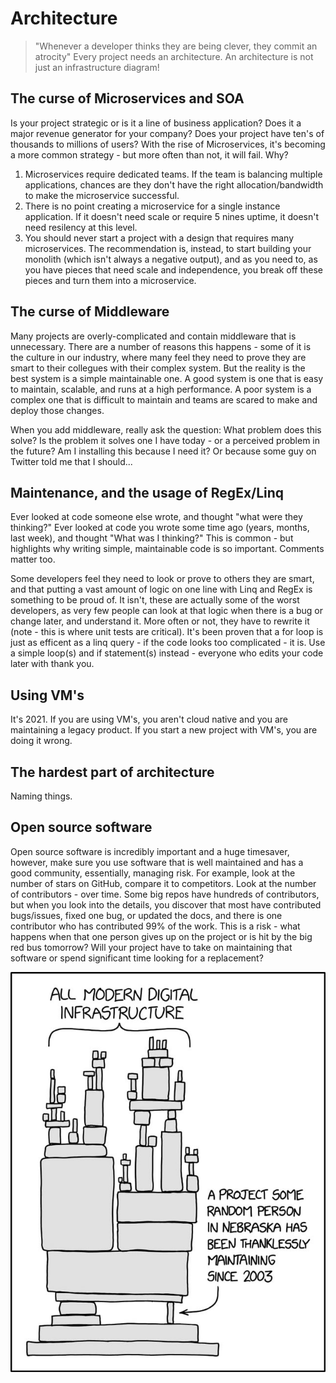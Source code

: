 # Architecture

> "Whenever a developer thinks they are being clever, they commit an atrocity"
Every project needs an architecture. An architecture is not just an infrastructure diagram!

## The curse of Microservices and SOA
Is your project strategic or is it a line of business application? Does it a major revenue generator for your company? Does your project have ten's of thousands to millions of users? With the rise of Microservices, it's becoming a more common strategy - but more often than not, it will fail. Why?
1. Microservices require dedicated teams. If the team is balancing multiple applications, chances are they don't have the right allocation/bandwidth to make the microservice successful.
2. There is no point creating a microservice for a single instance application. If it doesn't need scale or require 5 nines uptime, it doesn't need resilency at this level. 
3. You should never start a project with a design that requires many microservices. The recommendation is, instead, to start building your monolith (which isn't always a negative output), and as you need to, as you have pieces that need scale and independence, you break off these pieces and turn them into a microservice.

## The curse of Middleware
Many projects are overly-complicated and contain middleware that is unnecessary. There are a number of reasons this happens - some of it is the culture in our industry, where many feel they need to prove they are smart to their collegues with their complex system. But the reality is the best system is a simple maintainable one. A good system is one that is easy to maintain, scalable, and runs at a high performance. A poor system is a complex one that is difficult to maintain and teams are scared to make and deploy those changes.

When you add middleware, really ask the question: What problem does this solve? Is the problem it solves one I have today - or a perceived problem in the future? Am I installing this because I need it? Or because some guy on Twitter told me that I should...

## Maintenance, and the usage of RegEx/Linq
Ever looked at code someone else wrote, and thought "what were they thinking?" Ever looked at code you wrote some time ago (years, months, last week), and thought "What was I thinking?" This is common - but highlights why writing simple, maintainable code is so important. Comments matter too.

Some developers feel they need to look or prove to others they are smart, and that putting a vast amount of logic on one line with Linq and RegEx is something to be proud of. It isn't, these are actually some of the worst developers, as very few people can look at that logic when there is a bug or change later, and understand it. More often or not, they have to rewrite it (note - this is where unit tests are critical). It's been proven that a for loop is just as efficent as a linq query - if the code looks too complicated - it is. Use a simple loop(s) and if statement(s) instead - everyone who edits your code later with thank you.

## Using VM's
It's 2021. If you are using VM's, you aren't cloud native and you are maintaining a legacy product. If you start a new project with VM's, you are doing it wrong. 

## The hardest part of architecture
Naming things. 

## Open source software

Open source software is incredibly important and a huge timesaver, however, make sure you use software that is well maintained and has a good community, essentially, managing risk. For example, look at the number of stars on GitHub, compare it to competitors. Look at the number of contributors - over time. Some big repos have hundreds of contributors, but when you look into the details, you discover that most have contributed bugs/issues, fixed one bug, or updated the docs, and there is one contributor who has contributed 99% of the work. This is a risk - what happens when that one person gives up on the project or is hit by the big red bus tomorrow? Will your project have to take on maintaining that software or spend significant time looking for a replacement?

![Blockchain](assets/opensourcesoftware.jpg)
